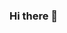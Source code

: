 ### Hi there 👋

<!--
**JA238/JA238** is a ✨ _special_ ✨ repository because its `README.md` (this file) appears on your GitHub profile.

Here are some ideas to get you started:

- 🔭 I’m currently working on WEB DEVELOPMENT
- 🌱 I’m currently learning HTML,JS,C,JAVA
- 👯 I’m looking to collaborate on WEB DEVELOPMENT
- 🤔 I’m looking for help with WEB DEVELOPMENT
- 💬 Ask me about MYSELF
- 📫 How to reach me: jadarsh031@gmail.com
- 😄 Pronouns: HE/HIM
- ⚡ Fun fact: NOTHING IS IMPOSSIBLE
-->
